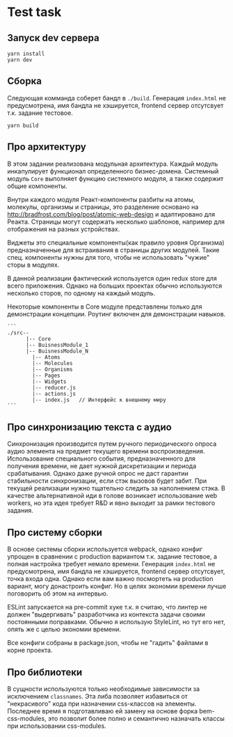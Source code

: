 # Test task

## Запуск dev сервера
  
  ```
  yarn install
  yarn dev
  ```

## Сборка

  Следующая комманда соберет бандл в `./build`. Генерация `index.html` не предусмотрена, имя бандла не хэшируется, frontend сервер отсутсвует т.к. задание тестовое.

  ```
  yarn build
  ```

## Про архитектуру

  В этом задании реализована модульная архитектура. Каждый модуль инкапулирует функционал определенного бизнес-домена. Системный модуль `Core` выполняет функцию системного модуля, а также содержит общие компоненты.
    
  Внутри каждого модуля Реакт-компоненты разбиты на атомы, молекулы, организмы и страницы, это разделение основано на http://bradfrost.com/blog/post/atomic-web-design и адаптировано для Реакта. Страницы могут содержать несколько шаблонов, например для отображения на разных устройствах. 
    
  Виджеты это специальные компоненты(как правило уровня Организма) предназначенные для встраивания в страницы других модулей. Такие спец. компоненты нужны для того, чтобы не использовать "чужие" сторы в модулях.
    
  В данной реализации фактический используется один redux store для всего приложения. Однако на больших проектах обычно используются несколько сторов, по одному на каждый модуль.
    
  Некоторые компоненты в Core модуле представлены только для демонстрации концепции. Роутинг включен для демонстрации навыков.

    ```
    ./src--
          |-- Core
          |-- BuisnessModule_1
          |-- BuisnessModule_N
            |-- Atoms
            |-- Molecules
            |-- Organisms
            |-- Pages
            |-- Widgets
            |-- reducer.js
            |-- actions.js
            |-- index.js   // Интерфейс к внешнему миру
    ```
    
## Про синхронизацию текста с аудио

  Синхронизация производится путем ручного периодического опроса аудио элемента на предмет текущего времени воспроизведения. Использование специального события, предназначенного для получения времени, не дает нужной дискретизации и периода срабатывания. Однако даже ручной опрос не даст гарантии стабильности синхронизации, если стэк вызовов будет забит. При текущей реализации нужно тщательно следить за наполнением стэка. В качестве альтернативной иди в голове возникает использование web workers, но эта идея требует R&D и явно выходит за рамки тестового задания. 


## Про систему сборки

  В основе системы сборки используется webpack, однако конфиг упрощен в сравнении с production вариантом т.к. задание тестовое, а полная настройка требует немало времени. Генерация `index.html` не предусмотрена, имя бандла не хэшируется, frontend сервер отсутсвует, точка входа одна. Однако если вам важно посмортеть на production вариант, могу донастроить конфиг. Но в целях экономии времени лучше поговорить об этом на интервью.
    
  ESLint запускается на pre-commit хуке т.к. я считаю, что линтер не должен "выдергивать" разработчика из контекста задачи своими постоянными поправками. Обычно я использую StyleLint, но тут его нет, опять же с целью экономии времени.
    
  Все конфиги собраны в package.json, чтобы не "гадить" файлами в корне проекта.

## Про библиотеки
    
  В сущности используются только необходимые зависимости за исключением `classnames`. Эта либа позволяет избавиться от "некрасивого" кода при назначении css-классов на элементы. Последнее время я подготавливаю ей замену на основе форка bem-css-modules, это позволит более полно и семантично назначать классы при использовании css-modules.
        
